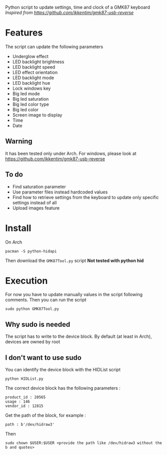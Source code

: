Python script to update settings, time and clock of a GMK87 keyboard
*Inspired from https://github.com/ikkentim/gmk87-usb-reverse*

# Features
The script can update the following parameters
* Underglow effect
* LED backlight brightness
* LED backlight speed
* LED effect orientation
* LED backlight mode
* LED backlight hue
* Lock windows key
* Big led mode
* Big led saturation
* Big led color type
* Big led color
* Screen image to display
* Time
* Date

## Warning
It has been tested only under Arch. For windows, please look at https://github.com/ikkentim/gmk87-usb-reverse

## To do
* Find saturation parameter
* Use parameter files instead hardcoded values
* Find how to retrieve settings from the keyboard to update only specific settings instead of all
* Upload images feature

# Install

On Arch
```
pacman -S python-hidapi
```
Then download the `GMK87Tool.py` script
**Not tested with python hid**


# Execution

For now you have to update manually values in the script following comments. Then you can run the script
```
sudo python GMK87Tool.py
```


## Why sudo is needed
The script has to write to the device block. By default (at least in Arch), devices are owned by root

## I don't want to use sudo
You can identify the device block with the HIDList script
```
python HIDList.py
```
The correct device block has the following parameters :
```
product_id : 20565
usage : 146
vendor_id : 12815
```
Get the path of the block, for example :
```
path : b'/dev/hidraw3'
```
Then 
```
sudo chown $USER:$USER <provide the path like /dev/hidraw3 without the b and quotes>
```
